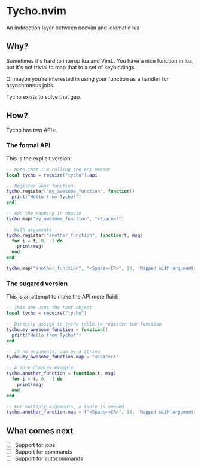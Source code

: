 # Tycho.nvim

An indirection layer between neovim and idiomatic lua

## Why?

Sometimes it's hard to interop lua and VimL. You have a nice function in lua,
but it's not trivial to map that to a set of keybindings.

Or maybe you're interested in using your function as a handler for asynchronous jobs.

Tycho exists to solve that gap.

## How?

Tycho has two APIs:

### The formal API

This is the explicit version:
```lua
-- Note that I'm calling the API member
local tycho = require("tycho").api

-- Register your function
tycho.register("my_awesome_function", function()
  print("Hello from Tycho!")
end)

-- Add the mapping in neovim
tycho.map("my_awesome_function", "<Space>!")

-- With arguments
tycho.register("another_function", function(t, msg)
  for i = t, 0, -1 do
    print(msg)
  end
end)

tycho.map("another_function", "<Space><CR>", 10, 'Mapped with arguments")

```

### The sugared version

This is an attempt to make the API more fluid:
```lua
-- This one uses the root object
local tycho = require("tycho")

-- Directly assign to tycho table to register the function
tycho.my_awesome_function = function()
  print("Hello from Tycho!")
end

-- If no arguments, can be a String
tycho.my_awesome_function.map = "<Space>!"

-- A more complex example
tycho.another_function = function(t, msg)
  for i = t, 0, -1 do
    print(msg)
  end
end

-- For multiple arguments, a table is needed
tycho.another_function.map = {"<Space><CR>", 10, 'Mapped with arguments"}
```


## What comes next

- [ ] Support for jobs
- [ ] Support for commands
- [ ] Support for autocommands
